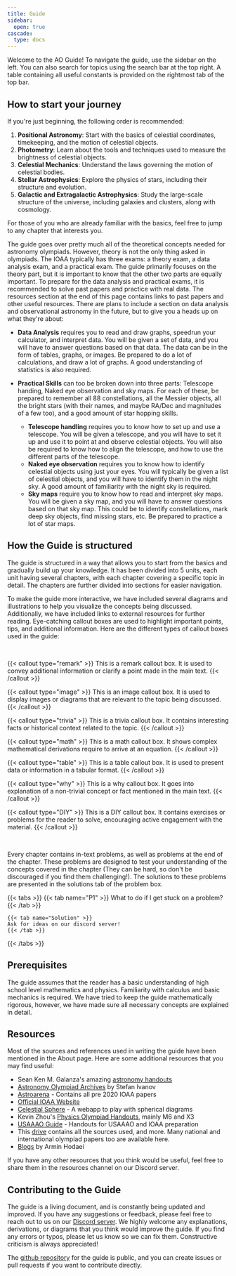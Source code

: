 ```yaml
---
title: Guide
sidebar:
  open: true
cascade:
  type: docs
---
```


Welcome to the AO Guide! To navigate the guide, use the sidebar on the left. You can also search for topics using the search bar at the top right. A table containing all useful constants is provided on the rightmost tab of the top bar.

## How to start your journey

If you're just beginning, the following order is recommended:

1. **Positional Astronomy**: Start with the basics of celestial coordinates, timekeeping, and the motion of celestial objects.
2. **Photometry**: Learn about the tools and techniques used to measure the brightness of celestial objects.
3. **Celestial Mechanics**: Understand the laws governing the motion of celestial bodies.
4. **Stellar Astrophysics**: Explore the physics of stars, including their structure and evolution.
5. **Galactic and Extragalactic Astrophysics**: Study the large-scale structure of the universe, including galaxies and clusters, along with cosmology.

For those of you who are already familiar with the basics, feel free to jump to any chapter that interests you.

The guide goes over pretty much all of the theoretical concepts needed for astronomy olympiads. However, theory is not the only thing asked in olympiads. The IOAA typically has three exams: a theory exam, a data analysis exam, and a practical exam. The guide primarily focuses on the theory part, but it is important to know that the other two parts are equally important. To prepare for the data analysis and practical exams, it is recommended to solve past papers and practice with real data. The resources section at the end of this page contains links to past papers and other useful resources. There are plans to include a section on data analysis and observational astronomy in the future, but to give you a heads up on what they're about:

- **Data Analysis** requires you to read and draw graphs, speedrun your calculator, and interpret data. You will be given a set of data, and you will have to answer questions based on that data. The data can be in the form of tables, graphs, or images. Be prepared to do a lot of calculations, and draw a lot of graphs. A good understanding of statistics is also required.
- **Practical Skills** can too be broken down into three parts: Telescope handing, Naked eye observation and sky maps. For each of these, be prepared to remember all 88 constellations, all the Messier objects, all the bright stars (with their names, and maybe RA/Dec and magnitudes of a few too), and a good amount of star hopping skills.

  - **Telescope handling** requires you to know how to set up and use a telescope. You will be given a telescope, and you will have to set it up and use it to point at and observe celestial objects. You will also be required to know how to align the telescope, and how to use the different parts of the telescope.
  - **Naked eye observation** requires you to know how to identify celestial objects using just your eyes. You will typically be given a list of celestial objects, and you will have to identify them in the night sky. A good amount of familiarity with the night sky is required.
  - **Sky maps** require you to know how to read and interpret sky maps. You will be given a sky map, and you will have to answer questions based on that sky map. This could be to identify constellations, mark deep sky objects, find missing stars, etc. Be prepared to practice a lot of star maps.

## How the Guide is structured

The guide is structured in a way that allows you to start from the basics and gradually build up your knowledge. It has been divided into 5 units, each unit having several chapters, with each chapter covering a specific topic in detail. The chapters are further divided into sections for easier navigation.

To make the guide more interactive, we have included several diagrams and illustrations to help you visualize the concepts being discussed. Additionally, we have included links to external resources for further reading. Eye-catching callout boxes are used to highlight important points, tips, and additional information. Here are the different types of callout boxes used in the guide:

<br/>

{{< callout type="remark" >}}
This is a remark callout box. It is used to convey additional information or clarify a point made in the main text.
{{< /callout >}}

{{< callout type="image" >}}
This is an image callout box. It is used to display images or diagrams that are relevant to the topic being discussed.
{{< /callout >}}

{{< callout type="trivia" >}}
This is a trivia callout box. It contains interesting facts or historical context related to the topic.
{{< /callout >}}

{{< callout type="math" >}}
This is a math callout box. It shows complex mathematical derivations require to arrive at an equation.
{{< /callout >}}

{{< callout type="table" >}}
This is a table callout box. It is used to present data or information in a tabular format.
{{< /callout >}}

{{< callout type="why" >}}
This is a why callout box. It goes into explanation of a non-trivial concept or fact mentioned in the main text.
{{< /callout >}}

{{< callout type="DIY" >}}
This is a DIY callout box. It contains exercises or problems for the reader to solve, encouraging active engagement with the material.
{{< /callout >}}

<br/>

Every chapter contains in-text problems, as well as problems at the end of the chapter. These problems are designed to test your understanding of the concepts covered in the chapter (They can be hard, so don't be discouraged if you find them challenging!). The solutions to these problems are presented in the solutions tab of the problem box.

{{< tabs >}}
    {{< tab name="P1" >}}
    What to do if I get stuck on a problem?
    {{< /tab >}}

    {{< tab name="Solution" >}}
    Ask for ideas on our discord server!
    {{< /tab >}}
{{< /tabs >}}

## Prerequisites

The guide assumes that the reader has a basic understanding of high school level mathematics and physics. Familiarity with calculus and basic mechanics is required. We have tried to keep the guide mathematically rigorous, however, we have made sure all necessary concepts are explained in detail.

## Resources

Most of the sources and references used in writing the guide have been mentioned in the About page. Here are some additional resources that you may find useful:

- Sean Ken M. Galanza's amazing [astronomy handouts](https://drive.google.com/drive/folders/1i7HR025iR4HO7PHhx7RmDCRa5aRi14hX?usp=sharing)
- [Astronomy Olympiad Archives](https://mega.nz/folder/3ZBWDbTL#U8-utZdSD-6URDjXS1t9Ag) by Stefan Ivanov
- [Astroarena](https://astroarena.github.io/astroarena/index.html) - Contains all pre 2020 IOAA papers
- [Official IOAA Website](https://ioaastrophysics.org)
- [Celestial Sphere](https://bunchofcellulose.github.io/celestialsphere/) - A webapp to play with spherical diagrams
- Kevin Zhou's [Physics Olympiad Handouts](https://knzhou.github.io), mainly M6 and X3
- [USAAAO Guide](https://www.usaaao.guide/handouts) - Handouts for USAAAO and IOAA preparation
- This [drive](https://drive.google.com/drive/folders/1gZDmKb3n2vXHpVZMwFaUJ1ukUccCfYKD?usp=sharing) contains all the sources used, and more. Many national and international olympiad papers too are available here.
- [Blogs](https://physolympacademy.com/blog/) by Armin Hodaei

If you have any other resources that you think would be useful, feel free to share them in the resources channel on our Discord server.

## Contributing to the Guide

The guide is a living document, and is constantly being updated and improved. If you have any suggestions or feedback, please feel free to reach out to us on our [Discord server](https://discord.gg/bV8bxvTmzU). We highly welcome any explanations, derivations, or diagrams that you think would improve the guide. If you find any errors or typos, please let us know so we can fix them. Constructive criticism is always appreciated!

The [github repository](https://github.com/bunchofcellulose/aoguide) for the guide is public, and you can create issues or pull requests if you want to contribute directly.
